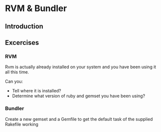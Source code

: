 # RVM & Bundler

## Introduction

## Excercises
### RVM
Rvm is actually already installed on your system and you have been using it all this time.

Can you:
- Tell where it is installed?
- Determine what version of ruby and gemset you have been using?


### Bundler
Create a new gemset and a Gemfile to get the default task of the supplied Rakefile working